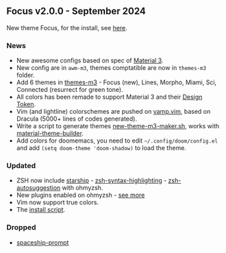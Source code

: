 ## Focus v2.0.0 - September 2024
New theme Focus, for the install, see
[here](https://github.com/szorfein/dotfiles/tree/main/awm-m3/.config/awesome).

### News
- New awesome configs based on spec of [Material 3](https://m3.material.io).
- New config are in `awm-m3`, themes comptatible are now in `themes-m3` folder.
- Add 6 themes in [themes-m3](https://github.com/szorfein/dotfiles/tree/main/themes-m3) - Focus (new), Lines, Morpho, Miami, Sci, Connected (resurrect for green tone).
- All colors has been remade to support Material 3 and their [Design
  Token](https://m3.material.io/foundations/design-tokens/overview).
- Vim (and lightline) colorschemes are pushed on [vamp.vim](https://github.com/szorfein/vamp.vim), based on Dracula (5000+ lines of codes generated).
- Write a script to generate themes [new-theme-m3-maker.sh](https://github.com/szorfein/dotfiles/blob/main/awm-m3/bin/new-theme-m3-maker.sh), works with [material-theme-builder](https://material-foundation.github.io/material-theme-builder/).
- Add colors for doomemacs, you need to edit `~/.config/doom/config.el` and add
  `(setq doom-theme 'doom-shadow)` to load the theme.

### Updated
- ZSH now include [starship](https://starship.rs/) - [zsh-syntax-highlighting](https://github.com/zsh-users/zsh-syntax-highlighting) - [zsh-autosuggestion](https://github.com/zsh-users/zsh-autosuggestions) with ohmyzsh.
- New plugins enabled on ohmyzsh - [see
  more](https://github.com/szorfein/dotfiles/blob/main/zsh/.zshrc)
- Vim now support true colors.
- The [install script](https://github.com/szorfein/dotfiles/blob/main/install).

### Dropped
- [spaceship-prompt](https://github.com/denysdovhan/spaceship-prompt)
